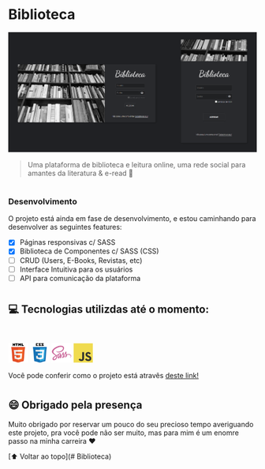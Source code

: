 # Biblioteca

<img src="./assets/design/web&mobile.png" alt="Uma imagem demonstrando a responsividade da pagina criada pelo autor">

> Uma plataforma de biblioteca e leitura online, uma rede social para amantes da literatura & e-read 🥰

#

### Desenvolvimento

O projeto está ainda em fase de desenvolvimento, e estou caminhando para desenvolver as seguintes features:

- [x] Páginas responsivas c/ SASS
- [x] Biblioteca de Componentes c/ SASS (CSS)
- [ ] CRUD (Users, E-Books, Revistas, etc)
- [ ] Interface Intuitiva para os usuários
- [ ] API para comunicação da plataforma

#

## 💻 Tecnologias utilizdas até o momento:

<br>
<p style="display:block">
    <img src="https://raw.githubusercontent.com/devicons/devicon/master/icons/html5/html5-original-wordmark.svg" alt="html5" width="40" height="40" />
    <img src="https://raw.githubusercontent.com/devicons/devicon/master/icons/css3/css3-original-wordmark.svg" alt="css3" width="40" height="40" />
    <img src="https://raw.githubusercontent.com/devicons/devicon/master/icons/sass/sass-original.svg" alt="sass" width="40" height="40" />
    <img src="https://raw.githubusercontent.com/devicons/devicon/master/icons/javascript/javascript-original.svg" alt="javascript" width="40" height="40" />
</p>

<p>Você pode conferir como o projeto está atravês <a href="https://biblioteca-online.netlify.app/"> deste link!</a></p>

#

## 😄 Obrigado pela presença<br>

Muito obrigado por reservar um pouco do seu precioso tempo averiguando este projeto, pra você pode não ser muito, mas para mim é um enomre passo na minha carreira ❤

[⬆ Voltar ao topo](# Biblioteca)<br>
